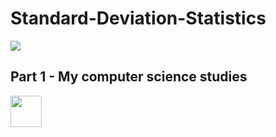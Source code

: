 # Standard-Deviation-Statistics
<img src="https://user-images.githubusercontent.com/59677362/121275985-2ec84280-c8a4-11eb-9581-31a835b1c816.png" />

## Part 1 - My computer science studies
<img src="https://static.scootpad.com/v2/www/platform/learning-science.gif" width=50 />


